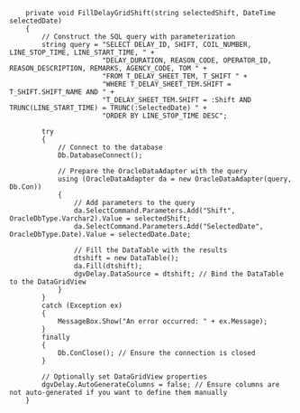         private void FillDelayGridShift(string selectedShift, DateTime selectedDate)
        {
            // Construct the SQL query with parameterization
            string query = "SELECT DELAY_ID, SHIFT, COIL_NUMBER, LINE_STOP_TIME, LINE_START_TIME, " +
                           "DELAY_DURATION, REASON_CODE, OPERATOR_ID, REASON_DESCRIPTION, REMARKS, AGENCY_CODE, TOM " +
                           "FROM T_DELAY_SHEET_TEM, T_SHIFT " +
                           "WHERE T_DELAY_SHEET_TEM.SHIFT = T_SHIFT.SHIFT_NAME AND " +
                           "T_DELAY_SHEET_TEM.SHIFT = :Shift AND TRUNC(LINE_START_TIME) = TRUNC(:SelectedDate) " +
                           "ORDER BY LINE_STOP_TIME DESC";

            try
            {
                // Connect to the database
                Db.DatabaseConnect();

                // Prepare the OracleDataAdapter with the query
                using (OracleDataAdapter da = new OracleDataAdapter(query, Db.Con))
                {
                    // Add parameters to the query
                    da.SelectCommand.Parameters.Add("Shift", OracleDbType.Varchar2).Value = selectedShift;
                    da.SelectCommand.Parameters.Add("SelectedDate", OracleDbType.Date).Value = selectedDate.Date;

                    // Fill the DataTable with the results
                    dtshift = new DataTable();
                    da.Fill(dtshift);
                    dgvDelay.DataSource = dtshift; // Bind the DataTable to the DataGridView
                }
            }
            catch (Exception ex)
            {
                MessageBox.Show("An error occurred: " + ex.Message);
            }
            finally
            {
                Db.ConClose(); // Ensure the connection is closed
            }

            // Optionally set DataGridView properties
            dgvDelay.AutoGenerateColumns = false; // Ensure columns are not auto-generated if you want to define them manually
        }
